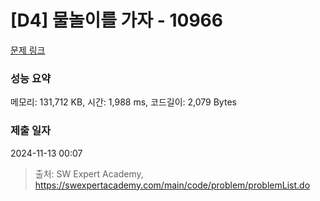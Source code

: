 # [D4] 물놀이를 가자 - 10966 

[문제 링크](https://swexpertacademy.com/main/code/problem/problemDetail.do?contestProbId=AXWXMZta-PsDFAST) 

### 성능 요약

메모리: 131,712 KB, 시간: 1,988 ms, 코드길이: 2,079 Bytes

### 제출 일자

2024-11-13 00:07



> 출처: SW Expert Academy, https://swexpertacademy.com/main/code/problem/problemList.do